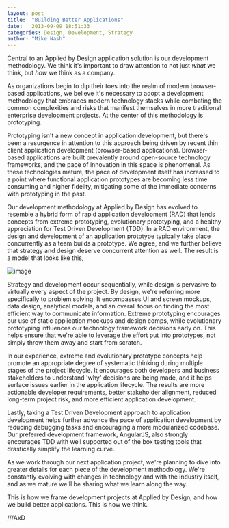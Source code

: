```yaml
---
layout: post
title:  "Building Better Applications"
date:   2013-09-09 18:51:33
categories: Design, Development, Strategy
author: "Mike Nash"
---
```


Central to an Applied by Design application solution is our development methodology.  We think it's important to draw attention to not just *what* we think, but *how* we think as a company. 

As organizations begin to dip their toes into the realm of modern browser-based applications, we believe it's necessary to adopt a development methodology that embraces modern technology stacks while combating the common complexities and risks that manifest themselves in more traditional enterprise development projects.  At the center of this methodology is prototyping.

Prototyping isn't a new concept in application development, but there's been a resurgence in attention to this approach being driven by recent thin client application development (browser-based applications).  Browser-based applications are built prevalently around open-source technology frameworks, and the pace of innovation in this space is phenomenal.  As these technologies mature, the pace of development itself has increased to a point where functional application prototypes are becoming less time consuming and higher fidelity, mitigating some of the immediate concerns with prototyping in the past.  

Our development methodology at Applied by Design has evolved to resemble a hybrid form of rapid application development (RAD) that lends concepts from extreme prototyping, evolutionary prototyping, and a healthy appreciation for Test Driven Development (TDD).  In a RAD environment, the design and development of an application prototype typically take place concurrently as a team builds a prototype.  We agree, and we further believe that strategy and design deserve concurrent attention as well.  The result is a model that looks like this, 

![image](/image/AxD-Methodology-2.png)

Strategy and development occur sequentially, while design is pervasive to virtually every aspect of the project. By design, we're referring more specifically to problem solving.  It encompasses UI and screen mockups, data design, analytical models, and an overall focus on finding the most efficient way to communicate information.  Extreme prototyping encourages our use of static application mockups and design comps, while evolutionary prototyping influences our technology framework decisions early on.  This helps ensure that we're able to leverage the effort put into prototypes, not simply throw them away and start from scratch.  

In our experience, extreme and evolutionary prototype concepts help promote an appropriate degree of systematic thinking during multiple stages of the project lifecycle.  It encourages both developers and business stakeholders to understand 'why' decisions are being made, and it helps surface issues earlier in the application lifecycle.  The results are more actionable developer requirements, better stakeholder alignment, reduced long-term project risk, and more efficient application development. 

Lastly, taking a Test Driven Development approach to application development helps further advance the pace of application development by reducing debugging tasks and encouraging a more modularized codebase.  Our preferred development framework, AngularJS, also strongly encourages TDD with well supported out of the box testing tools that drastically simplify the learning curve.  

As we work through our next application project, we're planning to dive into greater details for each piece of the development methodology.  We're constantly evolving with changes in technology and with the industry itself, and as we mature we'll be sharing what we learn along the way. 

This is how we frame development projects at Applied by Design, and how we build better applications. This is how we think. 

///AxD